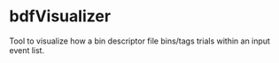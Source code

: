 bdfVisualizer
=============

Tool to visualize how a bin descriptor file bins/tags trials within an input event list. 
